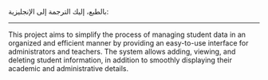 بالطبع، إليك الترجمة إلى الإنجليزية:

---

This project aims to simplify the process of managing student data in an organized and efficient 
manner by providing an easy-to-use interface for administrators and teachers. The system allows adding, 
viewing, and deleting student information, in addition to smoothly displaying 
their academic and administrative details.
